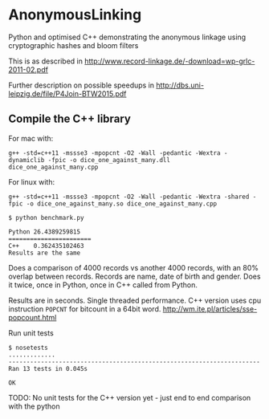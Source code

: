 # AnonymousLinking

Python and optimised C++ demonstrating the anonymous linkage using cryptographic hashes and bloom filters

This is as described in http://www.record-linkage.de/-download=wp-grlc-2011-02.pdf

Further description on possible speedups in http://dbs.uni-leipzig.de/file/P4Join-BTW2015.pdf

## Compile the C++ library


For mac with:

    g++ -std=c++11 -mssse3 -mpopcnt -O2 -Wall -pedantic -Wextra -dynamiclib -fpic -o dice_one_against_many.dll dice_one_against_many.cpp

For linux with:

    g++ -std=c++11 -mssse3 -mpopcnt -O2 -Wall -pedantic -Wextra -shared -fpic -o dice_one_against_many.so dice_one_against_many.cpp


```
$ python benchmark.py

Python 26.4389259815
=======================
C++    0.362435102463
Results are the same
```

Does a comparison of 4000 records vs another 4000 records, with an 80% overlap between records. 
Records are name, date of birth and gender. Does it twice, once in Python, once in C++ called from Python.

Results are in seconds. Single threaded performance. C++ version uses cpu instruction `POPCNT` for bitcount 
in a 64bit word. http://wm.ite.pl/articles/sse-popcount.html


Run unit tests
```
$ nosetests
.............
----------------------------------------------------------------------
Ran 13 tests in 0.045s

OK
```

TODO: No unit tests for the C++ version yet - just end to end comparison with the python